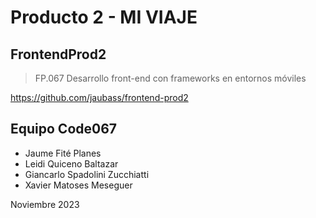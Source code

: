 # Producto 2 - MI VIAJE
## FrontendProd2
> FP.067 Desarrollo front-end con frameworks en entornos móviles

https://github.com/jaubass/frontend-prod2

## Equipo Code067
* Jaume Fité Planes
* Leidi Quiceno Baltazar
* Giancarlo Spadolini Zucchiatti
* Xavier Matoses Meseguer

Noviembre 2023
